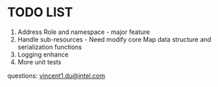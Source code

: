 # TODO LIST

1. Address Role and namespace - major feature
2. Handle sub-resources - Need modify core Map data structure and serialization functions
3. Logging enhance
4. More unit tests

questions: vincent1.du@intel.com
